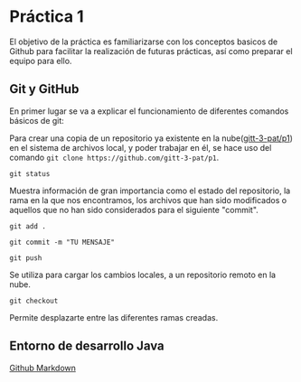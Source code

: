 # Práctica 1

El objetivo de la práctica es familiarizarse con los conceptos basicos de Github para facilitar la realización de futuras prácticas, así como preparar el equipo para ello.

## Git y GitHub

En primer lugar se va a explicar el funcionamiento de diferentes comandos básicos de git:

Para crear una copia de un repositorio ya existente en la nube([gitt-3-pat/p1](https://github.com/gitt-3-pat/p1)) en el sistema de archivos local, y poder trabajar en él, se hace uso del comando `git clone https://github.com/gitt-3-pat/p1`. 
```
git status
```
Muestra información de gran importancia como el estado del repositorio, la rama en la que nos encontramos, los archivos que han sido modificados o aquellos que no han sido considerados para el siguiente "commit".
```
git add .
```
```
git commit -m "TU MENSAJE"
```
```
git push
```
Se utiliza para cargar los cambios locales, a un repositorio remoto en la nube. 
```
git checkout 
```
Permite desplazarte entre las diferentes ramas creadas. 

## Entorno de desarrollo Java

[Github Markdown](https://docs.github.com/es/get-started/writing-on-github/getting-started-with-writing-and-formatting-on-github/basic-writing-and-formatting-syntax)
